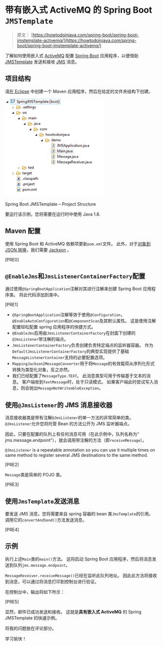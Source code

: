 # 带有嵌入式 ActiveMQ 的 Spring Boot `JMSTemplate`

> 原文： [https://howtodoinjava.com/spring-boot/spring-boot-jmstemplate-activemq/](https://howtodoinjava.com/spring-boot/spring-boot-jmstemplate-activemq/)

了解如何使用嵌入式 [ActiveMQ](http://activemq.apache.org/) 配置 [Spring Boot](https://projects.spring.io/spring-boot/) 应用程序，以便借助 [JMSTemplate](https://docs.spring.io/spring/docs/current/javadoc-api/org/springframework/jms/core/JmsTemplate.html) 发送和接收 [JMS](//howtodoinjava.com/jms/jms-java-message-service-tutorial/) 消息。

## 项目结构

请[在 Eclipse](//howtodoinjava.com/maven/create-a-simple-java-project-using-maven/) 中创建一个 Maven 应用程序，然后在给定的文件夹结构下创建。

![Spring Boot JMSTemplate - Project Structure](img/15492cb823a91b59b0181d1caf1433b7.jpg)

Spring Boot JMSTemplate – Project Structure

要运行该示例，您将需要在运行时中使用 Java 1.8.

## Maven 配置

使用 Spring Boot 和 ActiveMQ 依赖项更新`pom.xml`文件。 此外，对于[对象到 JSON 转换](//howtodoinjava.com/jackson/jackson-2-convert-json-to-from-java-object/)，我们需要 [Jackson](https://github.com/FasterXML/jackson) 。

[PRE0]

## `@EnableJms`和`JmsListenerContainerFactory`配置

通过使用`@SpringBootApplication`注解对其进行注解来创建 Spring Boot 应用程序类。 将此代码添加到类中。

[PRE1]

*   `@SpringBootApplication`注解等效于使用`@Configuration`，`@EnableAutoConfiguration`和`@ComponentScan`及其默认属性。 这是使用注解配置轻松配置 spring 应用程序的快捷方式。
*   `@EnableJms`启用由`JmsListenerContainerFactory`在封面下创建的`@JmsListener`带注解的端点。
*   `JmsListenerContainerFactory`负责创建负责特定端点的监听器容器。 作为`DefaultJmsListenerContainerFactory`的典型实现提供了基础`MessageListenerContainer`支持的必要配置选项。
*   `MappingJackson2MessageConverter`用于将`Message`的有效载荷从序列化形式转换为类型化对象，反之亦然。
*   我们已经配置了`MessageType.TEXT`。 此消息类型可用于传输基于文本的消息。 客户端收到`TextMessage`时，处于只读模式。 如果客户端此时尝试写入消息，则会抛出`MessageNotWriteableException`。

## 使用`@JmsListener`的 JMS 消息接收器

消息接收器类是带有注解`@JmsListener`的单一方法的非常简单的类。 `@JmsListener`允许您将托管 Bean 的方法公开为 JMS 监听器端点。

因此，只要在配置的队列上有任何消息可用（在此示例中，队列名称为“ jms.message.endpoint”），就会调用带注解的方法（即`receiveMessage`）。

`@JmsListener` is a repeatable annotation so you can use it multiple times on same method to register several JMS destinations to the same method.

[PRE2]

`Message`类是简单的 POJO 类。

[PRE3]

## 使用`JmsTemplate`发送消息

要发送 JMS 消息，您将需要来自 spring 容器的 bean 类`JmsTemplate`的引用。 调用它的`convertAndSend()`方法发送消息。

[PRE4]

## 示例

执行上述`Main`类的`main()`方法。 这将启动 Spring Boot 应用程序，然后将消息发送到队列`jms.message.endpoint`。

`MessageReceiver.receiveMessage()`已经在监听此队列地址。 因此此方法将接收到消息，可以通过将消息打印到控制台进行验证。

在控制台中，输出将如下所示：

[PRE5]

显然，邮件已成功发送和接收。 这就是**具有嵌入式 ActiveMQ** 的 Spring JMSTemplate 的快速示例。

将我的问题放在评论部分。

学习愉快！